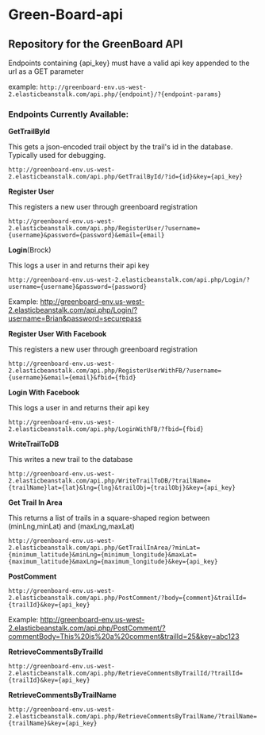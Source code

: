 # Green-Board-api
## Repository for the GreenBoard API

Endpoints containing {api_key} must have a valid api key appended to the url as a GET parameter

example: `http://greenboard-env.us-west-2.elasticbeanstalk.com/api.php/{endpoint}/?{endpoint-params}`

### Endpoints Currently Available:
**GetTrailById**

This gets a json-encoded trail object by the trail's id in the database. Typically used for debugging.

`http://greenboard-env.us-west-2.elasticbeanstalk.com/api.php/GetTrailById/?id={id}&key={api_key}`

**Register User**

This registers a new user through greenboard registration

`http://greenboard-env.us-west-2.elasticbeanstalk.com/api.php/RegisterUser/?username={username}&password={password}&email={email}`

**Login**(Brock)

This logs a user in and returns their api key

`http://greenboard-env.us-west-2.elasticbeanstalk.com/api.php/Login/?username={username}&password={password}`

Example: http://greenboard-env.us-west-2.elasticbeanstalk.com/api.php/Login/?username=Brian&password=securepass

**Register User With Facebook**

This registers a new user through greenboard registration

`http://greenboard-env.us-west-2.elasticbeanstalk.com/api.php/RegisterUserWithFB/?username={username}&email={email}&fbid={fbid}`

**Login With Facebook**

This logs a user in and returns their api key

`http://greenboard-env.us-west-2.elasticbeanstalk.com/api.php/LoginWithFB/?fbid={fbid}`

**WriteTrailToDB**

This writes a new trail to the database

`http://greenboard-env.us-west-2.elasticbeanstalk.com/api.php/WriteTrailToDB/?trailName={trailName}lat={lat}&lng={lng}&trailObj={trailObj}&key={api_key}`

**Get Trail In Area**

This returns a list of trails in a square-shaped region between (minLng,minLat) and (maxLng,maxLat)

`http://greenboard-env.us-west-2.elasticbeanstalk.com/api.php/GetTrailInArea/?minLat={minimum_latitude}&minLng={minimum_longitude}&maxLat={maximum_latitude}&maxLng={maximum_longitude}&key={api_key}`

**PostComment**

`http://greenboard-env.us-west-2.elasticbeanstalk.com/api.php/PostComment/?body={comment}&trailId={trailId}&key={api_key}`

Example: http://greenboard-env.us-west-2.elasticbeanstalk.com/api.php/PostComment/?commentBody=This%20is%20a%20comment&trailId=25&key=abc123

**RetrieveCommentsByTrailId**

`http://greenboard-env.us-west-2.elasticbeanstalk.com/api.php/RetrieveCommentsByTrailId/?trailId={trailId}&key={api_key}`

**RetrieveCommentsByTrailName**

`http://greenboard-env.us-west-2.elasticbeanstalk.com/api.php/RetrieveCommentsByTrailName/?trailName={trailName}&key={api_key}`


